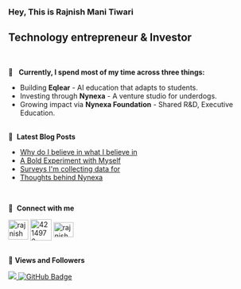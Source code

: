 ### Hey, This is Rajnish Mani Tiwari <a href="https://rajnishmanitiwari.bio.link"><img src="https://media.giphy.com/media/hvRJCLFzcasrR4ia7z/giphy.gif" width="16px"></a>

## Technology entrepreneur & Investor
  <br/>

💎 &nbsp; **Currently, I spend most of my time across three things:**
- Building **Eqlear** - AI education that adapts to students.
- Investing through **Nynexa** - A venture studio for underdogs.
- Growing impact via **Nynexa Foundation** - Shared R&D, Executive Education.
      <br/>
          <br/>
          
📕 &nbsp;**Latest Blog Posts**
<!-- BLOG-POST-LIST:START -->
- [Why do I believe in what I believe in](https://www.rajnishmanitiwari.com/about/belief)
- [A Bold Experiment with Myself](https://www.rajnishmanitiwari.com/about/experiment)
- [Surveys I'm collecting data for](https://www.rajnishmanitiwari.com/resources/surveys/)
- [Thoughts behind Nynexa](https://www.rajnishmanitiwari.com/about/nynexa/)
<!-- BLOG-POST-LIST:END -->
 
  <br/>

🔗 &nbsp;**Connect with me**

<p align="left">
<a href="https://www.linkedin.com/in/rajnishmanitiwari/" target="blank"><img align="center" src="https://img.icons8.com/fluent/48/000000/linkedin.png" alt="rajnishmanitiwari" height="40" width="40" /></a>
<a href="https://rajnishmanitiwari.substack.com/" target="blank"><img align="center" src="https://substackcdn.com/image/fetch/w_500,c_limit,f_auto,q_auto:good,fl_progressive:steep/https%3A%2F%2Fsubstack.com%2Fimg%2Fsubstack.png" alt="4214976" height="43" width="43" /></a>
<a href="https://x.com/RajnishMTiwari" target="blank"><img align="center" src="https://raw.githubusercontent.com/rahuldkjain/github-profile-readme-generator/master/src/images/icons/Social/twitter.svg" alt="rajnishmanitiwari" height="30" width="40" /></a>
 
  <br/>

<br/>

💎 **Views and Followers**
<br/>

<a href="https://github.com/rajnishmanitiwari/github-profile-views-counter">
    <img src="https://komarev.com/ghpvc/?username=rajnishmanitiwari">
</a>
<a href="https://github.com/rajnishmanitiwari?tab=followers"><img src="https://img.shields.io/github/followers/rajnishmanitiwari?label=Followers&style=social" alt="GitHub Badge"></a>
